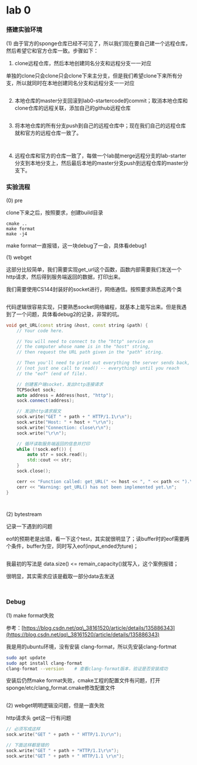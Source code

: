 # lab 0

### 搭建实验环境

(1) 由于官方的sponge仓库已经不可见了，所以我们现在要自己建一个远程仓库，然后希望它和官方仓库一致。步骤如下：

1. clone远程仓库，然后本地创建同名分支和远程分支一一对应

单独的clone只会clone只会clone下来主分支，但是我们希望clone下来所有分支，所以就同时在本地创建同名分支和远程分支一一对应

<figure><img src="../../.gitbook/assets/image (47).png" alt=""><figcaption></figcaption></figure>

2. 本地仓库的master分支回滚到lab0-startercode的commit；取消本地仓库和clone仓库的远程关联，添加自己的github远程仓库

<figure><img src="../../.gitbook/assets/image (48).png" alt=""><figcaption></figcaption></figure>

3. 将本地仓库的所有分支push到自己的远程仓库中；现在我们自己的远程仓库就和官方的远程仓库一致了。

<div align="left">

<figure><img src="../../.gitbook/assets/image (49).png" alt=""><figcaption></figcaption></figure>

</div>

<figure><img src="../../.gitbook/assets/image (50).png" alt=""><figcaption></figcaption></figure>

4. 远程仓库和官方的仓库一致了，每做一个lab就merge远程分支的lab-starter分支到本地分支上，然后最后本地的master分支push到远程仓库的master分支下。



### 实验流程

(0) pre

clone下来之后，按照要求，创建build目录

```
cmake ..
make format
make -j4
```

make format一直报错，这一块debug了一会，具体看debug1



(1) webget

这部分比较简单，我们需要实现get\_url这个函数，函数内部需要我们发送一个http请求，然后得到服务端返回的数据，打印出来。



我们需要使用CS144封装好的socket进行，网络通信。按照要求熟悉这两个类

<div align="left">

<figure><img src="../../.gitbook/assets/image (2).png" alt=""><figcaption></figcaption></figure>

</div>

代码逻辑很容易实现，只要熟悉socket网络编程，就基本上能写出来。但是我遇到了一个问题，具体看debug2的记录，非常的坑。

```cpp
void get_URL(const string &host, const string &path) {
    // Your code here.

    // You will need to connect to the "http" service on
    // the computer whose name is in the "host" string,
    // then request the URL path given in the "path" string.

    // Then you'll need to print out everything the server sends back,
    // (not just one call to read() -- everything) until you reach
    // the "eof" (end of file).

    // 创建客户端socket，发出http连接请求
    TCPSocket sock;
    auto address = Address(host, "http");
    sock.connect(address);

    // 发送http请求报文
    sock.write("GET " + path + " HTTP/1.1\r\n");
    sock.write("Host: " + host + "\r\n");
    sock.write("Connection: close\r\n");
    sock.write("\r\n");

    // 循环读取服务端返回的信息并打印
    while (!sock.eof()) {
        auto str = sock.read();
        std::cout << str;
    }
    sock.close();

    cerr << "Function called: get_URL(" << host << ", " << path << ").\n";
    cerr << "Warning: get_URL() has not been implemented yet.\n";
}
```

<div align="left">

<figure><img src="../../.gitbook/assets/image (51).png" alt=""><figcaption></figcaption></figure>

</div>

<figure><img src="../../.gitbook/assets/image (52).png" alt=""><figcaption></figcaption></figure>



(2) bytestream

记录一下遇到的问题



eof的预期老是出错，看一下这个test，其实就很明显了；读buffer时的eof需要两个条件，buffer为空，同时写入eof(input\_ended为ture)；

<div align="left">

<figure><img src="../../.gitbook/assets/image (54).png" alt=""><figcaption></figcaption></figure>

</div>



我最初的写法是 data.size() <= remain\_capacity()就写入，这个案例报错；

很明显，其实需求应该是截取一部分data去发送

<div align="left">

<figure><img src="../../.gitbook/assets/image (53).png" alt=""><figcaption></figcaption></figure>

</div>



<figure><img src="../../.gitbook/assets/image (55).png" alt=""><figcaption></figcaption></figure>



### Debug&#x20;

(1) make format失败

参考：[https://blog.csdn.net/qq\_38161520/article/details/135886343](https://blog.csdn.net/qq\_38161520/article/details/135886343)

我是用的ubuntu环境，没有安装 clang-format，所以先安装clang-fortmat

```sh
sudo apt update
sudo apt install clang-format
clang-format --version    # 查看clang-format版本，验证是否安装成功
```

安装后仍然make format失败，cmake工程的配置文件有问题，打开sponge/etc/clang\_format.cmake修改配置文件

<figure><img src="../../.gitbook/assets/image (37).png" alt=""><figcaption></figcaption></figure>



(2) webget明明逻辑没问题，但是一直失败

http请求头 get这一行有问题

```cpp
// 必须写成这样
sock.write("GET " + path + " HTTP/1.1\r\n");

// 下面这样都是错的
sock.write("GET " + path + "HTTP/1.1\r\n");
sock.write("GET " + path + " HTTP/1.1 \r\n");
```

<figure><img src="../../.gitbook/assets/image (1).png" alt=""><figcaption></figcaption></figure>

<figure><img src="../../.gitbook/assets/image.png" alt=""><figcaption></figcaption></figure>

